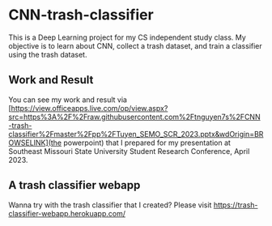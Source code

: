 # CNN-trash-classifier
This is a Deep Learning project for my CS independent study class. My objective is to learn about CNN, collect a trash dataset, and train a classifier using the trash dataset.

## Work and Result
You can see my work and result via [https://view.officeapps.live.com/op/view.aspx?src=https%3A%2F%2Fraw.githubusercontent.com%2Ftnguyen7s%2FCNN-trash-classifier%2Fmaster%2Fpp%2FTuyen_SEMO_SCR_2023.pptx&wdOrigin=BROWSELINK](the powerpoint) that I prepared for my presentation at Southeast Missouri State University Student Research Conference, April 2023.

## A trash classifier webapp
Wanna try with the trash classifier that I created?
Please visit https://trash-classifier-webapp.herokuapp.com/ 
